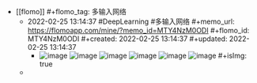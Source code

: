 - [[flomo]]
  #+flomo_tag: 多输入网络
	- 2022-02-25 13:14:37
	   #DeepLearning  #多输入网络 
	  #+memo_url: https://flomoapp.com/mine/?memo_id=MTY4NzM0ODI
	  #+flomo_id: MTY4NzM0ODI
	  #+created: 2022-02-25 13:14:37
	  #+updated: 2022-02-25 13:14:37
		- ![image](https://flomo.oss-cn-shanghai.aliyuncs.com/file/2022-02-25/370015/2a29dfde80df2eda0bd2b2106ac636f5.png?OSSAccessKeyId=LTAI4G9PcaGksWVKCPrE1TVL&Expires=1677137990&Signature=%2BurHCGAK2O5vwY2QD0%2FDA%2BZVEJE%3D)
		  ![image](https://flomo.oss-cn-shanghai.aliyuncs.com/file/2022-02-25/370015/f7213cb2cda1374b53f5950d6fa5bc07.png?OSSAccessKeyId=LTAI4G9PcaGksWVKCPrE1TVL&Expires=1677137990&Signature=YzYTpIwltRpQ3joxT644umMY1pA%3D)
		  ![image](https://flomo.oss-cn-shanghai.aliyuncs.com/file/2022-02-25/370015/8cac248dbc302c3a3f694c928a5a4dd1.png?OSSAccessKeyId=LTAI4G9PcaGksWVKCPrE1TVL&Expires=1677137990&Signature=pUY6oKJR1%2Bn986YXWUqEM0ppI9M%3D)
		  ![image](https://flomo.oss-cn-shanghai.aliyuncs.com/file/2022-02-25/370015/87bf01b98a27e65ecfccefb702606d79.png?OSSAccessKeyId=LTAI4G9PcaGksWVKCPrE1TVL&Expires=1677137990&Signature=%2BjSWZIL5VvxPwNKXjJqTaipMfGI%3D)
		  ![image](https://flomo.oss-cn-shanghai.aliyuncs.com/file/2022-02-25/370015/cae140d3e9f015c87debd7c73662ba19.png?OSSAccessKeyId=LTAI4G9PcaGksWVKCPrE1TVL&Expires=1677137990&Signature=B1xx29ABNlk%2FAq%2FO3FurJ%2B3aNHI%3D)
		  ![image](https://flomo.oss-cn-shanghai.aliyuncs.com/file/2022-02-25/370015/befb4019c7a33d5ab869e037770022ca.png?OSSAccessKeyId=LTAI4G9PcaGksWVKCPrE1TVL&Expires=1677137990&Signature=xGvdhu5rDKjzucBWxtMxnYPVNnI%3D)
		  #+isImg: true
	-